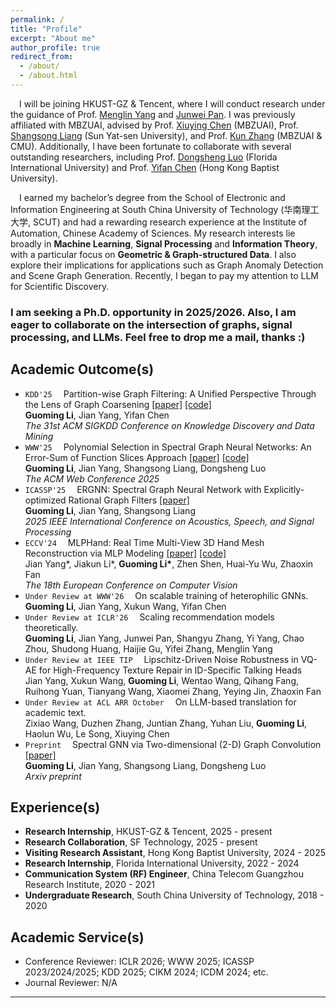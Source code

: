 ```yaml
---
permalink: /
title: "Profile"
excerpt: "About me"
author_profile: true
redirect_from: 
  - /about/
  - /about.html
---
```

&emsp;I will be joining HKUST-GZ & Tencent, where I will conduct research under the guidance of Prof. [Menglin Yang](https://yangmenglinsite.github.io/) and [Junwei Pan](https://junwei-pan.github.io/). I was previously affiliated with MBZUAI, advised by Prof. [Xiuying Chen](https://iriscxy.github.io/) (MBZUAI), Prof. [Shangsong Liang](https://cse.sysu.edu.cn/teacher/LiangShangsong) (Sun Yat-sen University), and Prof. [Kun Zhang](https://www.andrew.cmu.edu/user/kunz1/) (MBZUAI & CMU). Additionally, I have been fortunate to collaborate with several outstanding researchers, including Prof. [Dongsheng Luo](https://users.cs.fiu.edu/~dluo/) (Florida International University) and Prof. [Yifan Chen](https://ychen-stat-ml.github.io/) (Hong Kong Baptist University).

&emsp;I earned my bachelor’s degree from the School of Electronic and Information Engineering at South China University of Technology (华南理工大学, SCUT) and had a rewarding research experience at the Institute of Automation, Chinese Academy of Sciences. My research interests lie broadly in **Machine Learning**, **Signal Processing** and **Information Theory**, with a particular focus on **Geometric & Graph-structured Data**. I also explore their implications for applications such as Graph Anomaly Detection and Scene Graph Generation. Recently, I began to pay my attention to LLM for Scientific Discovery.  

### **I am seeking a Ph.D. opportunity in 2025/2026. Also, I am eager to collaborate on the intersection of graphs, signal processing, and LLMs. Feel free to drop me a mail, thanks :)**

Academic Outcome(s)
-----  
- `KDD'25`&emsp; Partition-wise Graph Filtering: A Unified Perspective Through the Lens of Graph Coarsening [[paper]](https://dl.acm.org/doi/10.1145/3711896.3737075) [[code]](https://github.com/vasile-paskardlgm/CPF) <br>
**Guoming Li**, Jian Yang, Yifan Chen <br>
*The 31st ACM SIGKDD Conference on Knowledge Discovery and Data Mining* 
- `WWW'25`&emsp; Polynomial Selection in Spectral Graph Neural Networks: An Error-Sum of Function Slices Approach [[paper]](https://dl.acm.org/doi/10.1145/3696410.3714760) [[code]](https://github.com/vasile-paskardlgm/TFGNN) <br>
**Guoming Li**, Jian Yang, Shangsong Liang, Dongsheng Luo <br>
*The ACM Web Conference 2025* 
- `ICASSP'25`&emsp; ERGNN: Spectral Graph Neural Network with Explicitly-optimized Rational Graph Filters [[paper]](https://ieeexplore.ieee.org/abstract/document/10888930) <br>
**Guoming Li**, Jian Yang, Shangsong Liang <br>
*2025 IEEE International Conference on Acoustics, Speech, and Signal Processing* 
- `ECCV'24`&emsp; MLPHand: Real Time Multi-View 3D Hand Mesh Reconstruction via MLP Modeling [[paper]](https://link.springer.com/chapter/10.1007/978-3-031-72904-1_24) [[code]](https://github.com/jackyyang9/MLPHand) <br>
Jian Yang\*, Jiakun Li\*, **Guoming Li\***, Zhen Shen, Huai-Yu Wu, Zhaoxin Fan <br>
*The 18th European Conference on Computer Vision* 
- `Under Review at WWW'26`&emsp; On scalable training of heterophilic GNNs. <br> 
**Guoming Li**, Jian Yang, Xukun Wang, Yifan Chen <br>
- `Under Review at ICLR'26`&emsp; Scaling recommendation models theoretically. <br> 
**Guoming Li**, Jian Yang, Junwei Pan, Shangyu Zhang, Yi Yang, Chao Zhou, Shudong Huang, Haijie Gu, Yifei Zhang, Menglin Yang <br>
- `Under Review at IEEE TIP`&emsp; Lipschitz-Driven Noise Robustness in VQ-AE for High-Frequency Texture Repair in ID-Specific Talking Heads <br>
Jian Yang, Xukun Wang, **Guoming Li**, Wentao Wang, Qihang Fang, Ruihong Yuan, Tianyang Wang, Xiaomei Zhang, Yeying Jin, Zhaoxin Fan <br>
- `Under Review at ACL ARR October`&emsp; On LLM-based translation for academic text. <br>
Zixiao Wang, Duzhen Zhang, Juntian Zhang, Yuhan Liu, **Guoming Li**, Haolun Wu, Le Song, Xiuying Chen <br>
- `Preprint`&emsp; Spectral GNN via Two-dimensional (2-D) Graph Convolution [[paper]](https://arxiv.org/abs/2404.04559) <br>
**Guoming Li**, Jian Yang, Shangsong Liang, Dongsheng Luo <br>
*Arxiv preprint* 

Experience(s)
-----  
* **Research Internship**, HKUST-GZ & Tencent, 2025 - present  
* **Research Collaboration**, SF Technology, 2025 - present  
* **Visiting Research Assistant**, Hong Kong Baptist University, 2024 - 2025  
* **Research Internship**, Florida International University, 2022 - 2024  
* **Communication System (RF) Engineer**, China Telecom Guangzhou Research Institute, 2020 - 2021  
* **Undergraduate Research**, South China University of Technology, 2018 - 2020  

Academic Service(s)
-----
* Conference Reviewer: ICLR 2026; WWW 2025; ICASSP 2023/2024/2025; KDD 2025; CIKM 2024; ICDM 2024; etc.
* Journal Reviewer: N/A


---
<div style="width: 40%; margin: 0 auto;">
<script type='text/javascript' id='clustrmaps' src='//cdn.clustrmaps.com/map_v2.js?cl=ffffff&w=a&t=tt&d=jIIb_PJya400CsElEvXwVvXzzj4jGy2l5GqF7kOYhUo'></script>
</div>
